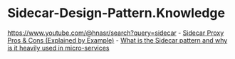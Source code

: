 # Sidecar-Design-Pattern.Knowledge
https://www.youtube.com/@hnasr/search?query=sidecar - [Sidecar Proxy Pros &amp; Cons (Explained by Example)](https://youtu.be/g7WeY0DZNJ0) - [What is the Sidecar pattern and why is it heavily used in micro-services](https://youtu.be/zcJWvhzkPsw)
